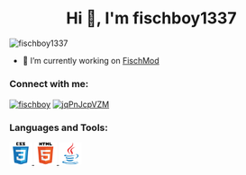 <h1 align="center">Hi 👋, I'm fischboy1337</h1>

<p align="left"> <img src="https://komarev.com/ghpvc/?username=fischboy1337&label=Profile%20views&color=0e75b6&style=flat" alt="fischboy1337" /> </p>

- 🔭 I’m currently working on [FischMod](https://www.fischboy.ga)

<h3 align="left">Connect with me:</h3>
<p align="left">
<a href="https://www.youtube.com/c/fischboy" target="blank"><img align="center" src="https://raw.githubusercontent.com/rahuldkjain/github-profile-readme-generator/master/src/images/icons/Social/youtube.svg" alt="fischboy" height="30" width="40" /></a>
<a href="https://discord.gg/jqPnJcpVZM" target="blank"><img align="center" src="https://raw.githubusercontent.com/rahuldkjain/github-profile-readme-generator/master/src/images/icons/Social/discord.svg" alt="jqPnJcpVZM" height="30" width="40" /></a>
</p>

<h3 align="left">Languages and Tools:</h3>
<p align="left"> <a href="https://www.w3schools.com/css/" target="_blank" rel="noreferrer"> <img src="https://raw.githubusercontent.com/devicons/devicon/master/icons/css3/css3-original-wordmark.svg" alt="css3" width="40" height="40"/> </a> <a href="https://www.w3.org/html/" target="_blank" rel="noreferrer"> <img src="https://raw.githubusercontent.com/devicons/devicon/master/icons/html5/html5-original-wordmark.svg" alt="html5" width="40" height="40"/> </a> <a href="https://www.java.com" target="_blank" rel="noreferrer"> <img src="https://raw.githubusercontent.com/devicons/devicon/master/icons/java/java-original.svg" alt="java" width="40" height="40"/> </a> </p>
